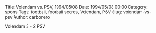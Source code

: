 Title: Volendam vs. PSV, 1994/05/08
Date: 1994/05/08 00:00
Category: sports
Tags: football, football scores, Volendam, PSV
Slug: volendam-vs-psv
Author: carbonero


Volendam 3 - 2 PSV
